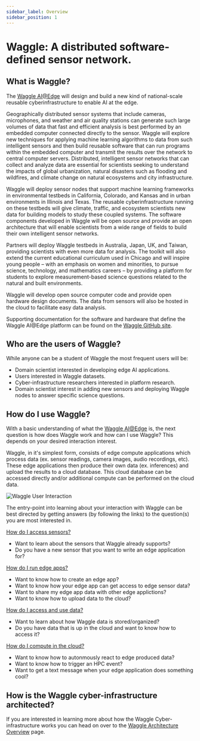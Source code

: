 ```yaml
---
sidebar_label: Overview
sidebar_position: 1
---
```


# Waggle: A distributed software-defined sensor network.

## What is Waggle?
The [Waggle AI@Edge](https://wa8.gl/) will design and build a new kind of national-scale reusable cyberinfrastructure to enable AI at the edge.

Geographically distributed sensor systems that include cameras, microphones, and weather and air quality stations can generate such large volumes of data that fast and efficient analysis is best performed by an embedded computer connected directly to the sensor. Waggle will explore new techniques for applying machine learning algorithms to data from such intelligent sensors and then build reusable software that can run programs within the embedded computer and transmit the results over the network to central computer servers. Distributed, intelligent sensor networks that can collect and analyze data are essential for scientists seeking to understand the impacts of global urbanization, natural disasters such as flooding and wildfires, and climate change on natural ecosystems and city infrastructure.

Waggle will deploy sensor nodes that support machine learning frameworks in environmental testbeds in California, Colorado, and Kansas and in urban environments in Illinois and Texas. The reusable cyberinfrastructure running on these testbeds will give climate, traffic, and ecosystem scientists new data for building models to study these coupled systems. The software components developed in Waggle will be open source and provide an open architecture that will enable scientists from a wide range of fields to build their own intelligent sensor networks.

Partners will deploy Waggle testbeds in Australia, Japan, UK, and Taiwan, providing scientists with even more data for analysis. The toolkit will also extend the current educational curriculum used in Chicago and will inspire young people – with an emphasis on women and minorities, to pursue science, technology, and mathematics careers – by providing a platform for students to explore measurement-based science questions related to the natural and built environments.

Waggle will develop open source computer code and provide open hardware design documents.  The data from sensors will also be hosted in the cloud to facilitate easy data analysis.

Supporting documentation for the software and hardware that define the Waggle AI@Edge platform can be found on the [Waggle GitHub site](https://github.com/waggle-sensor/waggle).

## Who are the users of Waggle?

While anyone can be a student of Waggle the most frequent users will be:

- Domain scientist interested in developing edge AI applications.
- Users interested in Waggle datasets.
- Cyber-infrastructure researchers interested in platform research.
- Domain scientist interest in adding new sensors and deploying Waggle nodes to answer specific science questions.

## How do I use Waggle?

With a basic understanding of what the [Waggle AI@Edge](https://wa8.gl/) is, the next question is how does Waggle work and how can I use Waggle? This depends on your desired interaction interest.

Waggle, in it's simplest form, consists of edge compute applications which process data (ex. sensor readings, camera images, audio recordings, etc). These edge applications then produce their own data (ex. inferences) and upload the results to a cloud database. This cloud database can be accessed directly and/or additional compute can be performed on the cloud data.

![Waggle User Interaction](./images/waggle_interact.png)

The entry-point into learning about your interaction with Waggle can be best directed by getting answers (by following the links) to the question(s) you are most interested in.

[How do I access sensors?](../tutorials/access-waggle-sensors.md)
- Want to learn about the sensors that Waggle already supports?
- Do you have a new sensor that you want to write an edge application for?


[How do I run edge apps?](../tutorials/edge-apps/intro-to-edge-apps)
- Want to know how to create an edge app?
- Want to know how your edge app can get access to edge sensor data?
- Want to share my edge app data with other edge applictions?
- Want to know how to upload data to the cloud?

[How do I access and use data?](../tutorials/accessing-data.md)
- Want to learn about how Waggle data is stored/organized?
- Do you have data that is up in the cloud and want to know how to access it?

[How do I compute in the cloud?](../tutorials/cloud-compute.md)
- Want to know how to autonmously react to edge produced data?
- Want to know how to trigger an HPC event?
- Want to get a text message when your edge application does something cool?

## How is the Waggle cyber-infrastructure architected?

If you are interested in learning more about how the Waggle Cyber-infrastructure works you can head on over to the [Waggle Architecture Overview](./architecture.md) page.

